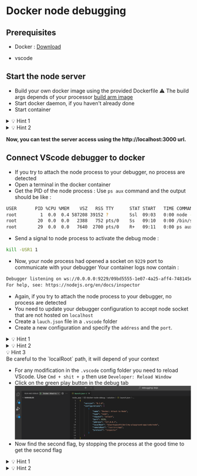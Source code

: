 # Docker node debugging

## Prerequisites

- Docker : [Download](https://www.docker.com/products/docker-desktop/)

- vscode

## Start the node server

- Build your own docker image using the provided Dockerfile
⚠️ The build args depends of your processor [build arm image]( https://www.padok.fr/en/blog/docker-arm-architectures)
- Start docker daemon, if you haven't already done
- Start container
<details>
<summary>💡 Hint 1</summary>
You need to expose the 3000 port if you want to access to the service from your computer localhost.
</details>
<details>
<summary>💡 Hint 2</summary>
You need to expose the 9229 port if you want to be able to use the node socket for docker debugging
</details>

**Now, you can test the server access using the http://localhost:3000 url.**

## Connect VScode debugger to docker

- If you try to attach the node process to your debugger, no process are detected
- Open a terminal in the docker container
- Get the PID of the node process :
Use `ps aux` command and the output should be like :
```bash
USER       PID %CPU %MEM    VSZ   RSS TTY      STAT START   TIME COMMAND
root         1  0.0  0.4 587208 39152 ?        Ssl  09:03   0:00 node --inspect-port=0.0.0.0:9229 index.js
root        20  0.0  0.0   2388   752 pts/0    Ss   09:10   0:00 /bin/sh
root        29  0.0  0.0   7640  2700 pts/0    R+   09:11   0:00 ps aux
```
- Send a signal to node process to activate the debug mode :
```bash
kill -USR1 1
```
- Now, your node process had opened a socket on `9229` port to communicate with your debugger
Your container logs now contain :
```bash
Debugger listening on ws://0.0.0.0:9229/09bd5555-1e07-4a25-aff4-748145ecf100
For help, see: https://nodejs.org/en/docs/inspector
```
- Again, if you try to attach the node process to your debugger, no process are detected
- You need to update your debugger configuration to accept node socket that are not hosted on `localhost`
- Create a `lauch.json` file in a  `.vscode` folder
- Create a new configuration and specify the `address` and the `port`.
<details>
<summary>💡 Hint 1</summary>
"port": 9229,
"address": "127.0.0.1",
</details>
<details>
<summary>💡 Hint 2</summary>
    "configurations": [
        {
            "name": "Docker: Attach to Node",
            "type": "node",
            "request": "attach",
            "port": 9229,
            "address": "127.0.0.1",
            "localRoot": "${workspaceFolder}/node_app/00-app",
            "remoteRoot": "/usr/src/app",
            "protocol": "inspector"
        }
    ]
</details>
<summary>💡 Hint 3</summary>
Be careful to the `localRoot` path, it will depend of your context
</details>

- For any modification in the `.vscode` config folder you need to reload VScode. Use `Cmd + shit + p` then use `Developer: Reload Window`
- Click on the green play button in the debug tab
![Alt text](./assets/docker-debug-process.png)
- Now find the second flag, by stopping the process at the good time to get the second flag

<details>
<summary>💡 Hint 1</summary>
Use `/flags/:id` route
</details>
<details>
<summary>💡 Hint 2</summary>
The line 49 is a good candidate.
</details>
